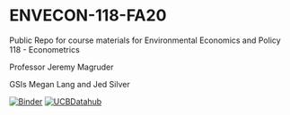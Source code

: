 # ENVECON-118-FA20
Public Repo for course materials for Environmental Economics and Policy 118 - Econometrics 

Professor Jeremy Magruder

GSIs Megan Lang and Jed Silver

[![Binder](https://beta.mybinder.org/badge.svg)](https://mybinder.org/v2/gh/http%3A%2F%2Fdatahub.berkeley.edu%2Fuser-redirect%2Finteract%3Faccount%3Dds-modules%26repo%3DENVECON-118-FA20%26branch%3Dmaster%26path%3D/master)
[![UCBDatahub](https://img.shields.io/badge/Launch-UCB%20Datahub-blue.svg)](http://datahub.berkeley.edu/user-redirect/interact?account=ds-modules&repo=ENVECON-118-FA20&branch=master&path=
) 


